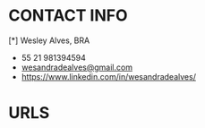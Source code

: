 # CONTACT INFO
[*] Wesley Alves, BRA
* 55 21 981394594
* wesandradealves@gmail.com
* https://www.linkedin.com/in/wesandradealves/

# URLS
